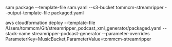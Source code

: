 

sam package --template-file sam.yaml --s3-bucket tommcm-streamripper --output-template-file packaged.yaml

aws cloudformation deploy --template-file /Users/tommcm/Git/streamripper_podcast_xml_generator/packaged.yaml --stack-name streamripper-podcast-generator --parameter-overrides  ParameterKey=MusicBucket,ParameterValue=tommcm-streamripper


